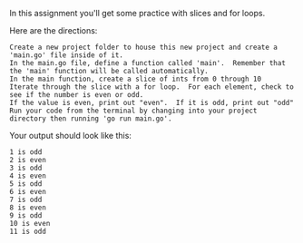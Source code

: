 In this assignment you'll get some practice with slices and for loops.

Here are the directions:

    Create a new project folder to house this new project and create a 'main.go' file inside of it.
    In the main.go file, define a function called 'main'.  Remember that the 'main' function will be called automatically.
    In the main function, create a slice of ints from 0 through 10
    Iterate through the slice with a for loop.  For each element, check to see if the number is even or odd.
    If the value is even, print out "even".  If it is odd, print out "odd"
    Run your code from the terminal by changing into your project directory then running 'go run main.go'.

Your output should look like this:


    1 is odd
    2 is even
    3 is odd
    4 is even
    5 is odd
    6 is even
    7 is odd
    8 is even
    9 is odd
    10 is even
    11 is odd
